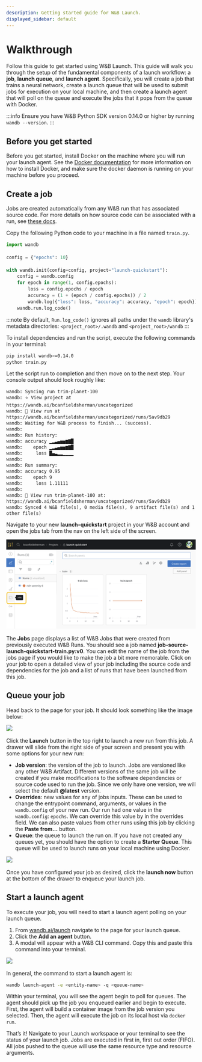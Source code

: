 ```yaml
---
description: Getting started guide for W&B Launch.
displayed_sidebar: default
---
```


# Walkthrough

Follow this guide to get started using W&B Launch. This guide will walk you through the setup of the fundamental components of a launch workflow: a **job**, **launch queue**, and **launch agent**. Specifically, you will create a job that trains a neural network, create a launch queue that will be used to submit jobs for execution on your local machine, and then create a launch agent that will poll on the queue and execute the jobs that it pops from the queue with Docker.

:::info
Ensure you have W&B Python SDK version 0.14.0 or higher by running ```
wandb --version```.
:::

## Before you get started
Before you get started, install Docker on the machine where you will run your launch agent. See the [Docker documentation](https://docs.docker.com/get-docker/) for more information on how to install Docker, and make sure the docker daemon is running on your machine before you proceed.

## Create a job

Jobs are created automatically from any W&B run that has associated source code. For more details on how source code can be associated with a run, see [these docs](create-job.md).

Copy the following Python code to your machine in a file named `train.py`.

```python
import wandb

config = {"epochs": 10}

with wandb.init(config=config, project="launch-quickstart"):
    config = wandb.config
    for epoch in range(1, config.epochs):
        loss = config.epochs / epoch
        accuracy = (1 + (epoch / config.epochs)) / 2
        wandb.log({"loss": loss, "accuracy": accuracy, "epoch": epoch})
    wandb.run.log_code()
```

:::note
By default, `Run.log_code()` ignores all paths under the `wandb` library's metadata directories: `<project_root>/.wandb` and `<project_root>/wandb`
:::

To install dependencies and run the script, execute the following commands in your terminal:

```bash
pip install wandb>=0.14.0
python train.py
```

Let the script run to completion and then move on to the next step. Your console output should look roughly like:

```
wandb: Syncing run trim-planet-100
wandb: ⭐️ View project at https://wandb.ai/bcanfieldsherman/uncategorized
wandb: 🚀 View run at https://wandb.ai/bcanfieldsherman/uncategorized/runs/5av9db29
wandb: Waiting for W&B process to finish... (success).
wandb: 
wandb: Run history:
wandb: accuracy ▁▂▃▄▅▅▆▇█
wandb:    epoch ▁▂▃▄▅▅▆▇█
wandb:     loss █▄▃▂▂▁▁▁▁
wandb: 
wandb: Run summary:
wandb: accuracy 0.95
wandb:    epoch 9
wandb:     loss 1.11111
wandb: 
wandb: 🚀 View run trim-planet-100 at: https://wandb.ai/bcanfieldsherman/uncategorized/runs/5av9db29
wandb: Synced 4 W&B file(s), 0 media file(s), 9 artifact file(s) and 1 other file(s)
```

Navigate to your new **launch-quickstart** project in your W&B account and open the jobs tab from the nav on the left side of the screen.

![](/images/launch/jobs-tab.png)

The **Jobs** page displays a list of W&B Jobs that were created from previously executed W&B Runs. You should see a job named **job-source-launch-quickstart-train.py:v0**. You can edit the name of the job from the jobs page if you would like to make the job a bit more memorable. Click on your job to open a detailed view of your job including the source code and dependencies for the job and a list of runs that have been launched from this job.

## Queue your job

Head back to the page for your job. It should look something like the image below:

![](/images/launch/simple-job.png)

Click the **Launch** button in the top right to launch a new run from this job. A drawer will slide from the right side of your screen and present you with some options for your new run:

* **Job version**: the version of the job to launch. Jobs are versioned like any other W&B Artifact. Different versions of the same job will be created if you make modifications to the software dependencies or source code used to run the job. Since we only have one version, we will select the default **@latest** version.
* **Overrides**: new values for any of jobs inputs. These can be used to change the entrypoint command, arguments, or values in the `wandb.config` of your new run. Our run had one value in the `wandb.config`: `epochs`. We can override this value by in the overrides field. We can also paste values from other runs using this job by clicking the **Paste from...** button.
* **Queue**: the queue to launch the run on. If you have not created any queues yet, you should have the option to create a **Starter Queue**. This queue will be used to launch runs on your local machine using Docker.

![](/images/launch/starter-launch.gif)

Once you have configured your job as desired, click the **launch now** button at the bottom of the drawer to enqueue your launch job.

## Start a launch agent

To execute your job, you will need to start a launch agent polling on your launch queue.

1. From [wandb.ai/launch](https://wandb.ai/launch) navigate to the page for your launch queue.
2. Click the **Add an agent** button.
3. A modal will appear with a W&B CLI command. Copy this and paste this command into your terminal.

![](/images/launch/activate_starter_queue_agent.png)

In general, the command to start a launch agent is:

```bash
wandb launch-agent -e <entity-name> -q <queue-name>
```

Within your terminal, you will see the agent begin to poll for queues. The agent should pick up the job you enqueued earlier and begin to execute. First, the agent will build a container image from the job version you selected. Then, the agent will execute the job on its local host via `docker run`.

That’s it! Navigate to your Launch workspace or your terminal to see the status of your launch job. Jobs are executed in first in, first out order (FIFO). All jobs pushed to the queue will use the same resource type and resource arguments.
